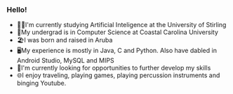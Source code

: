 ### Hello!
- 👨‍🎓I'm currently studying Artificial Inteligence at the University of Stirling
- 🧒My undergrad is in Computer Science at Coastal Carolina University
- 🏖️I was born and raised in Aruba
- 🖥️My experience is mostly in Java, C and Python. Also have dabled in Android Studio, MySQL and MIPS
- 🧠I'm currently looking for opportunities to further develop my skills
- 🌐I enjoy traveling, playing games, playing percussion instruments and binging Youtube.
